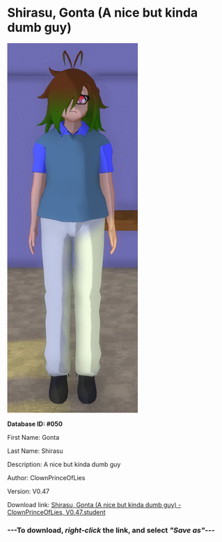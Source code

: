 # Shirasu, Gonta (A nice but kinda dumb guy)

<img src="https://raw.githubusercontent.com/Arbiter1223/Daigaku-Gurashi-Custom-Students/master/Students/Files/Shirasu%2C%20Gonta%20(A%20nice%20but%20kinda%20dumb%20guy).png" title="Shirasu, Gonta (A nice but kinda dumb guy) - ClownPrinceOfLies, V0.47">

**Database ID: #050**

First Name: Gonta

Last Name: Shirasu

Description: A nice but kinda dumb guy

Author: ClownPrinceOfLies

Version: V0.47

Download link: <a href="https://raw.githubusercontent.com/Arbiter1223/Daigaku-Gurashi-Custom-Students/master/Students/Files/Shirasu%2C%20Gonta%20(A%20nice%20but%20kinda%20dumb%20guy)%20-%20ClownPrinceOfLies%2C%20V0.47.student">Shirasu, Gonta (A nice but kinda dumb guy) - ClownPrinceOfLies, V0.47.student</a>

### ---**To download, _right-click_ the link, and select _"Save as"_**---
